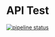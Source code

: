 # API Test

[![pipeline status](https://gitlab.ankh-local.com/master/device/ankh-api-test/badges/main/pipeline.svg)](https://gitlab.ankh-local.com/master/device/ankh-api-test/-/commits/main)
